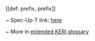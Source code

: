 [[def: prefix, prefix]]

~ Spec-Up-T link: <a href='https://weboftrust.github.io/WOT-terms/docs/glossary/prefix'>here</a>

~ More in <a href="https://weboftrust.github.io/WOT-terms/docs/glossary/prefix">extended KERI glossary</a>
